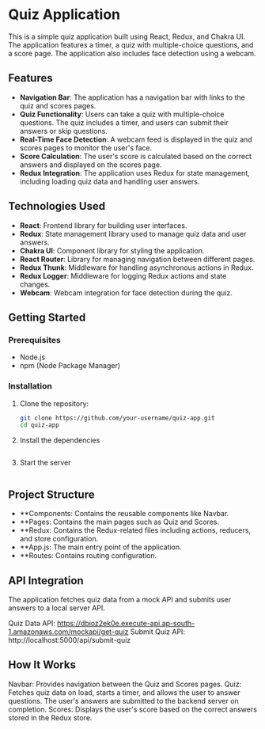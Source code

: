 # Quiz Application

This is a simple quiz application built using React, Redux, and Chakra UI. The application features a timer, a quiz with multiple-choice questions, and a score page. The application also includes face detection using a webcam.

## Features

- **Navigation Bar**: The application has a navigation bar with links to the quiz and scores pages.
- **Quiz Functionality**: Users can take a quiz with multiple-choice questions. The quiz includes a timer, and users can submit their answers or skip questions.
- **Real-Time Face Detection**: A webcam feed is displayed in the quiz and scores pages to monitor the user's face.
- **Score Calculation**: The user's score is calculated based on the correct answers and displayed on the scores page.
- **Redux Integration**: The application uses Redux for state management, including loading quiz data and handling user answers.

## Technologies Used

- **React**: Frontend library for building user interfaces.
- **Redux**: State management library used to manage quiz data and user answers.
- **Chakra UI**: Component library for styling the application.
- **React Router**: Library for managing navigation between different pages.
- **Redux Thunk**: Middleware for handling asynchronous actions in Redux.
- **Redux Logger**: Middleware for logging Redux actions and state changes.
- **Webcam**: Webcam integration for face detection during the quiz.

## Getting Started

### Prerequisites

- Node.js
- npm (Node Package Manager)

### Installation

1. Clone the repository:

   ```bash
   git clone https://github.com/your-username/quiz-app.git
   cd quiz-app

2. Install the dependencies
    
    ``` npm i

3. Start the server

   ``` npm run dev

## Project Structure
- **Components: Contains the reusable components like Navbar.
- **Pages: Contains the main pages such as Quiz and Scores.
- **Redux: Contains the Redux-related files including actions, reducers, and store configuration.
- **App.js: The main entry point of the application.
- **Routes: Contains routing configuration.

## API Integration
The application fetches quiz data from a mock API and submits user answers to a local server API.

Quiz Data API: https://dbioz2ek0e.execute-api.ap-south-1.amazonaws.com/mockapi/get-quiz
Submit Quiz API: http://localhost:5000/api/submit-quiz

## How It Works
Navbar: Provides navigation between the Quiz and Scores pages.
Quiz: Fetches quiz data on load, starts a timer, and allows the user to answer questions. The user's answers are submitted to the backend server on completion.
Scores: Displays the user's score based on the correct answers stored in the Redux store.
